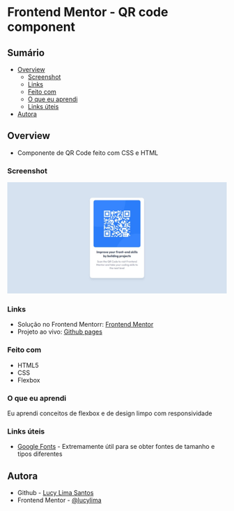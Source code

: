# Frontend Mentor - QR code component

## Sumário

- [Overview](#overview)
  - [Screenshot](#screenshot)
  - [Links](#links)
  - [Feito com](#feito-com)
  - [O que eu aprendi](#o-que-eu-aprendi)
  - [Links úteis](#links-úteis)
- [Autora](#autora)


## Overview

- Componente de QR Code feito com CSS e HTML

### Screenshot

![](./screenshot.jpeg)

### Links

- Solução no Frontend Mentorr: [Frontend Mentor](https://www.frontendmentor.io/solutions/qr-code-component-8Mg03KNTO-)
- Projeto ao vivo: [Github pages](https://qrcodecomponent.lucylima.github.io)

### Feito com

- HTML5 
- CSS 
- Flexbox

### O que eu aprendi

Eu aprendi conceitos de flexbox e de design limpo com responsividade

### Links úteis

- [Google Fonts](https://www.fonts.google.com) - Extremamente útil para se obter fontes de tamanho e tipos diferentes

## Autora

- Github - [Lucy Lima Santos](https://github.com/lucylima)
- Frontend Mentor - [@lucylima](https://www.frontendmentor.io/profile/lucylima)
